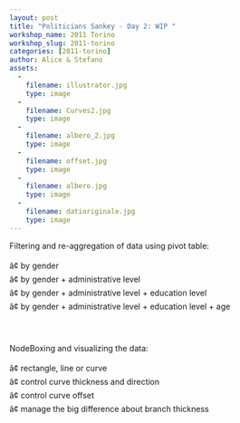 ```yaml
---
layout: post
title: "Politicians Sankey - Day 2: WIP "
workshop_name: 2011 Torino
workshop_slug: 2011-torino
categories: [2011-torino]
author: Alice & Stefano 
assets:
  -
    filename: illustrator.jpg
    type: image
  -
    filename: Curves2.jpg
    type: image
  -
    filename: albero_2.jpg
    type: image
  -
    filename: offset.jpg
    type: image
  -
    filename: albero.jpg
    type: image
  -
    filename: datioriginale.jpg
    type: image
---
```

<div><div>Filtering and re-aggregation of data using pivot table:</div><div><br /></div><div>â¢ by gender</div><div>â¢ by gender + administrative level</div><div>â¢ by gender + administrative level + education level</div><div>â¢ by gender + administrative level + education level + age</div><div><br /></div><div><br /></div><div><br /></div><div>NodeBoxing and visualizing the data:</div><div><br /></div><div>â¢ rectangle, line or curve</div><div>â¢ control curve thickness and direction</div><div>â¢ control curve offset</div><div>â¢ manage the big difference about branch thickness</div><div><br /></div><div><br /></div><div><br /></div></div>
